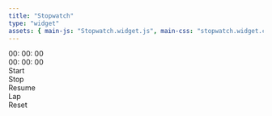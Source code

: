 ```yaml
---
title: "Stopwatch"
type: "widget"
assets: { main-js: "Stopwatch.widget.js", main-css: "stopwatch.widget.css" }
---
```


<link href='https://fonts.googleapis.com/css?family=Vollkorn' rel='stylesheet' type='text/css'>
<link rel="stylesheet" href="https://maxcdn.bootstrapcdn.com/bootstrap/4.0.0-beta.2/css/bootstrap.min.css" integrity="sha384-PsH8R72JQ3SOdhVi3uxftmaW6Vc51MKb0q5P2rRUpPvrszuE4W1povHYgTpBfshb" crossorigin="anonymous">
<script src="https://code.jquery.com/jquery-3.2.1.slim.min.js" integrity="sha384-KJ3o2DKtIkvYIK3UENzmM7KCkRr/rE9/Qpg6aAZGJwFDMVNA/GpGFF93hXpG5KkN" crossorigin="anonymous"></script>
<script src="https://cdnjs.cloudflare.com/ajax/libs/popper.js/1.12.3/umd/popper.min.js" integrity="sha384-vFJXuSJphROIrBnz7yo7oB41mKfc8JzQZiCq4NCceLEaO4IHwicKwpJf9c9IpFgh" crossorigin="anonymous"></script>
<script src="https://maxcdn.bootstrapcdn.com/bootstrap/4.0.0-beta.2/js/bootstrap.min.js" integrity="sha384-alpBpkh1PFOepccYVYDB4do5UnbKysX5WZXm3XxPqe5iKTfUKjNkCk9SaVuEZflJ" crossorigin="anonymous"></script>

<div class="widget-stopwatch__base" data-js-widget="Stopwatch">
  <div class="widget-stopwatch__container container-fluid">
    <!--Lap Time-->
    <div class="widget-stopwatch__lap" id="lap">
      <span class="js-lapMinutes" id="lapminute">00</span>:
      <span class="js-lapSeconds" id="lapsecond">00</span>:
      <span class="js-lapCentiseconds" id="lapcentisecond">00</span>
    </div>
    <!--Time-->
    <div class="widget-stopwatch__time" id="time">
      <span class="js-timeMinute" id="timeminute">00</span>:
      <span class="js-timeSecond" id="timesecond">00</span>:
      <span class="js-timeCentiseconds" id="timecentisecond">00</span></div>
    <!--Controls-->
    <div class="widget-stopwatch__controlsContainer" id="controlsContainer" class="row">
      <div class="widget-stopwatch__control-row">
        <div  class="widget-stopwatch__control js-control js-startButton">
            Start
        </div>
        <div class="widget-stopwatch__control js-control js-stopButton">
            Stop
        </div>
        <div class="widget-stopwatch__control js-control js-resumeButton">
            Resume
        </div>
      </div>
      <div class="widget-stopwatch__control-row">
        <div class="widget-stopwatch__control js-control js-lapButton">
          Lap
        </div>
        <div class="widget-stopwatch__control js-control js-resetButton">
          Reset
        </div>
      </div>
    </div>
    <!--Laps-->
    <div class="widget-stopwatch__laps js-laps" id="laps"></div>
  </div>
</div>
